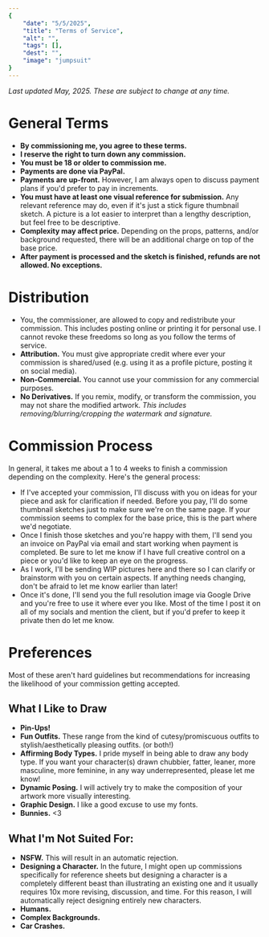 ```yaml
---
{
    "date": "5/5/2025",
    "title": "Terms of Service",
    "alt": "",
    "tags": [],
    "dest": "",
    "image": "jumpsuit"
}
---
```


*Last updated May, 2025. These are subject to change at any time.*

# General Terms
- __By commissioning me, you agree to these terms.__
- __I reserve the right to turn down any commission.__
- __You must be 18 or older to commission me.__
- __Payments are done via PayPal.__
- __Payments are up-front.__ However, I am always open to discuss payment plans if you'd prefer to pay in increments.
- __You must have at least one visual reference for submission.__ Any relevant reference may do, even if it's just a stick figure thumbnail sketch. A picture is a lot easier to interpret than a lengthy description, but feel free to be descriptive.
- __Complexity may affect price.__ Depending on the props, patterns, and/or background requested, there will be an additional charge on top of the base price.
- __After payment is processed and the sketch is finished, refunds are not allowed. No exceptions.__

# Distribution
- You, the commissioner, are allowed to copy and redistribute your commission. This includes posting online or printing it for personal use. I cannot revoke these freedoms so long as you follow the terms of service.
- __Attribution.__ You must give appropriate credit where ever your commission is shared/used (e.g. using it as a profile picture, posting it on social media).
- __Non-Commercial.__ You cannot use your commission for any commercial purposes.
- __No Derivatives.__ If you remix, modify, or transform the commission, you may not share the modified artwork. _This includes removing/blurring/cropping the watermark and signature._

# Commission Process
In general, it takes me about a 1 to 4 weeks to finish a commission depending on the complexity. Here's the general process:

- If I've accepted your commission, I'll discuss with you on ideas for your piece and ask for clarification if needed. Before you pay, I'll do some thumbnail sketches just to make sure we're on the same page. If your commission seems to complex for the base price, this is the part where we'd negotiate.
- Once I finish those sketches and you're happy with them, I'll send you an invoice on PayPal via email and start working when payment is completed. Be sure to let me know if I have full creative control on a piece or you'd like to keep an eye on the progress.
- As I work, I'll be sending WIP pictures here and there so I can clarify or brainstorm with you on certain aspects. If anything needs changing, don't be afraid to let me know earlier than later!
- Once it's done, I'll send you the full resolution image via Google Drive and you're free to use it where ever you like. Most of the time I post it on all of my socials and mention the client, but if you'd prefer to keep it private then do let me know.

# Preferences
Most of these aren't hard guidelines but recommendations for increasing the likelihood of your commission getting accepted.

## What I Like to Draw
- __Pin-Ups!__
- __Fun Outfits.__ These range from the kind of cutesy/promiscuous outfits to stylish/aesthetically pleasing outfits. (or both!)
- __Affirming Body Types.__ I pride myself in being able to draw any body type. If you want your character(s) drawn chubbier, fatter, leaner, more masculine, more feminine, in any way underrepresented, please let me know!
- __Dynamic Posing.__ I will actively try to make the composition of your artwork more visually interesting.
- __Graphic Design.__ I like a good excuse to use my fonts.
- __Bunnies.__ <3

## What I'm Not Suited For:
- __NSFW.__ This will result in an automatic rejection.
- __Designing a Character.__ In the future, I might open up commissions specifically for reference sheets but designing a character is a completely different beast than illustrating an existing one and it usually requires 10x more revising, discussion, and time. For this reason, I will automatically reject designing entirely new characters.
- __Humans.__
- __Complex Backgrounds.__
- __Car Crashes.__